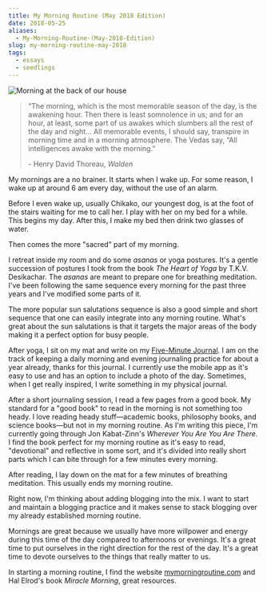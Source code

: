 ```yaml
---
title: My Morning Routine (May 2018 Edition)
date: 2018-05-25
aliases:
  - My-Morning-Routine-(May-2018-Edition)
slug: my-morning-routine-may-2018
tags:
  - essays
  - seedlings
---
```

![Morning at the back of our house](morning_back_house.jpg)

> “The morning, which is the most memorable season of the day, is the awakening hour. Then there is least somnolence in us; and for an hour, at least, some part of us awakes which slumbers all the rest of the day and night... All memorable events, I should say, transpire in morning time and in a morning atmosphere. The Vedas say, “All intelligences awake with the morning.”
>
> \- Henry David Thoreau, _Walden_

My mornings are a no brainer. It starts when I wake up. For some reason, I wake up at around 6 am every day, without the use of an alarm.

Before I even wake up, usually Chikako, our youngest dog, is at the foot of the stairs waiting for me to call her. I play with her on my bed for a while. This begins my day. After this, I make my bed then drink two glasses of water.

Then comes the more "sacred" part of my morning.

I retreat inside my room and do some _asanas_ or yoga postures. It's a gentle succession of postures I took from the book _The Heart of Yoga_ by T.K.V. Desikachar. The _asanas_ are meant to prepare one for breathing meditation. I've been following the same sequence every morning for the past three years and I've modified some parts of it.

The more popular sun salutations sequence is also a good simple and short sequence that one can easily integrate into any morning routine. What's great about the sun salutations is that it targets the major areas of the body making it a perfect option for busy people.

After yoga, I sit on my mat and write on my [Five-Minute Journal](https://www.intelligentchange.com/products/the-five-minute-journal). I am on the track of keeping a daily morning and evening journaling practice for about a year already, thanks for this journal. I currently use the mobile app as it's easy to use and has an option to include a photo of the day. Sometimes, when I get really inspired, I write something in my physical journal.

After a short journaling session, I read a few pages from a good book. My standard for a "good book" to read in the morning is not something too heady. I love reading heady stuff—academic books, philosophy books, and science books—but not in my morning routine. As I'm writing this piece, I'm currently going through Jon Kabat-Zinn's _Wherever You Are You Are There_. I find the book perfect for my morning routine as it's easy to read, "devotional" and reflective in some sort, and it's divided into really short parts which I can bite through for a few minutes every morning.

After reading, I lay down on the mat for a few minutes of breathing meditation. This usually ends my morning routine.

Right now, I'm thinking about adding blogging into the mix. I want to start and maintain a blogging practice and it makes sense to stack blogging over my already established morning routine.

Mornings are great because we usually have more willpower and energy during this time of the day compared to afternoons or evenings. It's a great time to put ourselves in the right direction for the rest of the day. It's a great time to devote ourselves to the things that really matter to us.

In starting a morning routine, I find the website [mymorningroutine.com](https://mymorningroutine.com) and Hal Elrod's book _Miracle Morning_, great resources.